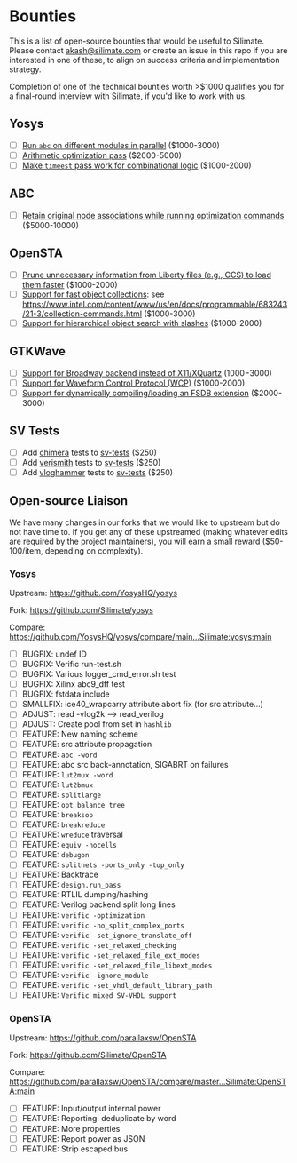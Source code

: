 # Bounties

This is a list of open-source bounties that would be useful to Silimate. Please contact akash@silimate.com or create an issue in this repo if you are interested in one of these, to align on success criteria and implementation strategy.

Completion of one of the technical bounties worth >$1000 qualifies you for a final-round interview with Silimate, if you'd like to work with us.

## Yosys

- [ ] [Run `abc` on different modules in parallel](yosys/abc-module-parallelism.md) ($1000-3000)
- [ ] [Arithmetic optimization pass](yosys/arith-opt-pass.md) ($2000-5000)
- [ ] [Make `timeest` pass work for combinational logic](yosys/timeest-comb.md) ($1000-2000)

## ABC

- [ ] [Retain original node associations while running optimization commands](abc/abc-node-associations.md) ($5000-10000)

## OpenSTA

- [ ] [Prune unnecessary information from Liberty files (e.g., CCS) to load them faster](opensta/liberty-pruning.md) ($1000-2000)
- [ ] [Support for fast object collections](opensta/fast-collections.md): see https://www.intel.com/content/www/us/en/docs/programmable/683243/21-3/collection-commands.html ($1000-3000)
- [ ] [Support for hierarchical object search with slashes](opensta/hier-obj-search.md) ($1000-2000)

## GTKWave

- [ ] [Support for Broadway backend instead of X11/XQuartz](gtkwave/broadway-backend.md) ($1000-$3000)
- [ ] [Support for Waveform Control Protocol (WCP)](gtkwave/wcp.md) ($1000-2000)
- [ ] [Support for dynamically compiling/loading an FSDB extension](gtkwave/dynamic-fsdb.md) ($2000-3000)

## SV Tests

- [ ] Add [chimera](https://github.com/Silimate/chimera) tests to [sv-tests](https://github.com/chipsalliance/sv-tests) ($250)
- [ ] Add [verismith](https://github.com/Silimate/verismith) tests to [sv-tests](https://github.com/chipsalliance/sv-tests) ($250)
- [ ] Add [vloghammer](https://github.com/Silimate/vloghammer) tests to [sv-tests](https://github.com/chipsalliance/sv-tests) ($250)

## Open-source Liaison

We have many changes in our forks that we would like to upstream but do not have time to. If you get any of these upstreamed (making whatever edits are required by the project maintainers), you will earn a small reward ($50-100/item, depending on complexity).

### Yosys

Upstream: https://github.com/YosysHQ/yosys

Fork: https://github.com/Silimate/yosys

Compare: https://github.com/YosysHQ/yosys/compare/main...Silimate:yosys:main

- [ ] BUGFIX: undef ID
- [ ] BUGFIX: Verific run-test.sh
- [ ] BUGFIX: Various logger_cmd_error.sh test
- [ ] BUGFIX: Xilinx abc9_dff test
- [ ] BUGFIX: fstdata include
- [ ] SMALLFIX: ice40_wrapcarry attribute abort fix (for src attribute...)
- [ ] ADJUST: read -vlog2k  -->  read_verilog
- [ ] ADJUST: Create pool from set in `hashlib`
- [ ] FEATURE: New naming scheme
- [ ] FEATURE: src attribute propagation
- [ ] FEATURE: `abc -word`
- [ ] FEATURE: abc src back-annotation, SIGABRT on failures
- [ ] FEATURE: `lut2mux -word`
- [ ] FEATURE: `lut2bmux`
- [ ] FEATURE: `splitlarge`
- [ ] FEATURE: `opt_balance_tree`
- [ ] FEATURE: `breaksop`
- [ ] FEATURE: `breakreduce`
- [ ] FEATURE: `wreduce` traversal
- [ ] FEATURE: `equiv -nocells`
- [ ] FEATURE: `debugon`
- [ ] FEATURE: `splitnets -ports_only -top_only`
- [ ] FEATURE: Backtrace
- [ ] FEATURE: `design.run_pass`
- [ ] FEATURE: RTLIL dumping/hashing
- [ ] FEATURE: Verilog backend split long lines
- [ ] FEATURE: `verific -optimization`
- [ ] FEATURE: `verific -no_split_complex_ports`
- [ ] FEATURE: `verific -set_ignore_translate_off`
- [ ] FEATURE: `verific -set_relaxed_checking`
- [ ] FEATURE: `verific -set_relaxed_file_ext_modes`
- [ ] FEATURE: `verific -set_relaxed_file_libext_modes`
- [ ] FEATURE: `verific -ignore_module`
- [ ] FEATURE: `verific -set_vhdl_default_library_path`
- [ ] FEATURE: `Verific mixed SV-VHDL support`

### OpenSTA

Upstream: https://github.com/parallaxsw/OpenSTA

Fork: https://github.com/Silimate/OpenSTA

Compare: https://github.com/parallaxsw/OpenSTA/compare/master...Silimate:OpenSTA:main

- [ ] FEATURE: Input/output internal power
- [ ] FEATURE: Reporting: deduplicate by word
- [ ] FEATURE: More properties
- [ ] FEATURE: Report power as JSON
- [ ] FEATURE: Strip escaped bus
